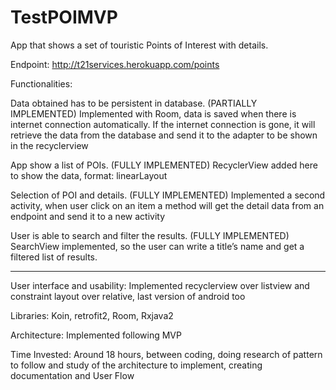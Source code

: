 # TestPOIMVP

App that shows a set of touristic Points of Interest with details. 

Endpoint: http://t21services.herokuapp.com/points 

Functionalities: 

Data obtained has to be persistent in database. (PARTIALLY IMPLEMENTED)
	Implemented with Room, data is saved when there is internet connection automatically. If the internet connection is gone, it will retrieve the data from the database and 	  send it to the adapter to be shown in the recyclerview

App show a list of POIs. (FULLY IMPLEMENTED)
	RecyclerView added here to show the data, format: linearLayout

Selection of POI and details. (FULLY IMPLEMENTED)
	Implemented a second activity, when user click on an item a method will get the detail data from an endpoint and send it to a new activity

User is able to search and filter the results. (FULLY IMPLEMENTED)
	SearchView implemented, so the user can write a title’s name and get a filtered list of results.

-------------------------------------------------------------------------------------------------------------
User interface and usability: 
	Implemented recyclerview over listview and constraint layout over relative, last version of android too

Libraries: Koin, retrofit2, Room, Rxjava2

Architecture: Implemented following MVP

Time Invested: Around 18 hours, between coding, doing research of pattern to follow and study of the architecture to implement, creating documentation and User Flow 





















